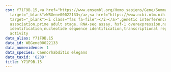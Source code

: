 ```yaml
---
csv: Y71F9B.15,<a href="https://www.ensembl.org/Homo_sapiens/Gene/Summary?db=core;g=WBGene00022133"
  target="_blank">WBGene00022133</a>,<a href="https://www.ncbi.nlm.nih.gov/pubmed/30894454"
  target="_blank"><i class="fas fa-file"></i></a>",genetic interference,functional
  association,prime adult stage, RNA-seq assay, hsf-1 overexpression,nucleotide sequence
  identification,nucleotide sequence identification,transcriptional regulation,up-regulates
  activity
data_alias: Y71F9B.15
data_id: WBGene00022133
data_numevidence: 1
data_species: Caenorhabditis elegans
data_taxid: '6239'
title: Y71F9B.15
---
```

